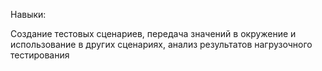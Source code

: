 Навыки:

Создание тестовых сценариев, передача значений в окружение и использование в других сценариях, анализ результатов нагрузочного тестирования